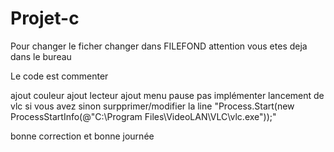 # Projet-c
Pour changer le ficher changer dans FILEFOND attention vous etes deja dans le bureau 

Le code est commenter 

ajout couleur 
ajout lecteur 
ajout menu 
pause pas implémenter 
lancement de vlc si vous avez sinon surpprimer/modifier la line "Process.Start(new ProcessStartInfo(@"C:\Program Files\VideoLAN\VLC\vlc.exe"));"

bonne correction et bonne journée 
